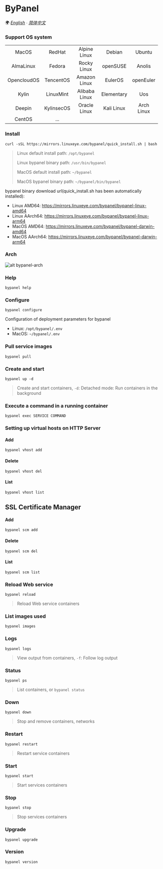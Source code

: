 # ByPanel

🌍 *[English](README.md) ∙ [简体中文](README-CN.md)*


### Support OS system
|             |            |               |            |            |
|:-----------:|:----------:|:-------------:|:----------:|:----------:|
| MacOS       | RedHat     | Alpine Linux  | Debian     | Ubuntu     |
| AlmaLinux   | Fedora     | Rocky Linux   | openSUSE   | Anolis     |
| OpencloudOS | TencentOS  | Amazon Linux  | EulerOS    | openEuler  |
| Kylin       | LinuxMint  | Alibaba Linux | Elementary | Uos        |
| Deepin      | KylinsecOS | Oracle Linux  | Kali Linux | Arch Linux |
| CentOS      | ...        |               |            |            |


### Install
```
curl -sSL https://mirrors.linuxeye.com/bypanel/quick_install.sh | bash
```

> Linux default install path: `/opt/bypanel`
>
> Linux bypanel binary path: `/usr/bin/bypanel`
>
> MacOS default install path: `~/bypanel`
>
> MacOS bypanel binary path: `~/bypanel/bin/bypanel`


bypanel binary download url(quick_install.sh has been automatically installed):
* Linux AMD64: https://mirrors.linuxeye.com/bypanel/bypanel-linux-amd64
* Linux AArch64: https://mirrors.linuxeye.com/bypanel/bypanel-linux-arm64
* MacOS AMD64: https://mirrors.linuxeye.com/bypanel/bypanel-darwin-amd64
* MacOS AArch64: https://mirrors.linuxeye.com/bypanel/bypanel-darwin-arm64


### Arch
![alt bypanel-arch](https://linuxeye.com/wp-content/uploads/2025/01/bypanel-arch.png)

### Help
```
bypanel help
```

### Configure
```
bypanel configure
```
Configuration of deployment parameters for bypanel
* Linux: `/opt/bypanel/.env`
* MacOS: `~/bypanel/.env`

### Pull service images
```
bypanel pull
```

### Create and start
```
bypanel up -d
```
> Create and start containers, `-d`: Detached mode: Run containers in the background

### Execute a command in a running container
```
bypanel exec SERVICE COMMAND
```

### Setting up virtual hosts on HTTP Server
#### Add
```
bypanel vhost add
```
#### Delete
```
bypanel vhost del
```
#### List
```
bypanel vhost list
```

## SSL Certificate Manager
#### Add
```
bypanel scm add
```
#### Delete
```
bypanel scm del
```
#### List
```
bypanel scm list
```

### Reload Web service
```
bypanel reload
```
> Reload Web service containers

### List images used
```
bypanel images
```

### Logs
```
bypanel logs
```
> View output from containers, `-f`: Follow log output

### Status
```
bypanel ps
```
> List containers, or `bypanel status`

### Down
```
bypanel down
```
> Stop and remove containers, networks

### Restart
```
bypanel restart
```
> Restart service containers

### Start
```
bypanel start
```
> Start services containers

### Stop
```
bypanel stop
```
> Stop services containers

### Upgrade
```
bypanel upgrade
```

### Version
```
bypanel version
```
